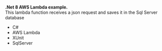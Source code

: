 **.Net 8 AWS Lambda example.**<br>
This lambda function receives a json request and saves it in the Sql Server database
- C#
- AWS Lambda
- XUnit
- SqlServer
